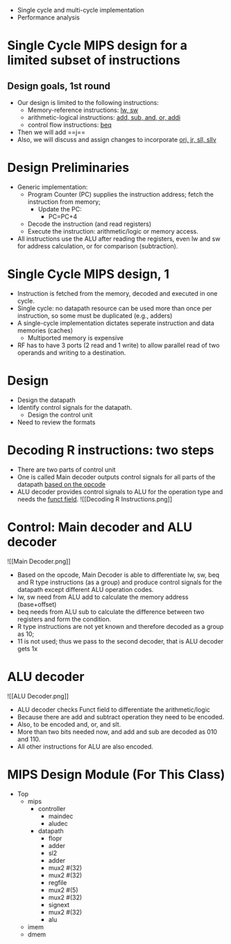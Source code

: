 - Single cycle and multi-cycle implementation
- Performance analysis

# Single Cycle MIPS design for a limited subset of instructions

## Design goals, 1st round
- Our design is limited to the following instructions:
	- Memory-reference instructions: <u>lw, sw</u>
	- arithmetic-logical instructions: <u>add, sub, and, or, addi</u>
	- control flow instructions: <u>beq</u>
- Then we will add ==j==
- Also, we will discuss and assign changes to incorporate <u>ori, jr, sll, sllv</u>
# Design Preliminaries
- Generic implementation:
	- Program Counter (PC) supplies the instruction address; fetch the instruction from memory;
		- Update the PC:
			- PC=PC+4
	- Decode the instruction (and read registers)
	- Execute the instruction: arithmetic/logic or memory access.
- All instructions use the ALU after reading the registers, even lw and sw for address calculation, or for comparison (subtraction).
# Single Cycle MIPS design, 1
- Instruction is fetched from the memory, decoded and executed in one cycle.
- Single cycle: no datapath resource can be used more than once per instruction, so some must be duplicated (e.g., adders)
- A single-cycle implementation dictates seperate instruction and data memories (caches)
	- Multiported memory is expensive
- RF has to have 3 ports (2 read and 1 write) to allow parallel read of two operands and writing to a destination.
# Design
- Design the datapath
- Identify control signals for the datapath.
	- Design the control unit
- Need to review the formats
# Decoding R instructions: two steps
- There are two parts of control unit
- One is called Main decoder outputs control signals for all parts of the datapath <u>based on the opcode</u>
- ALU decoder provides control signals to ALU for the operation type and needs the <u>funct field</u>.
![[Decoding R Instructions.png]]
# Control: Main decoder and ALU decoder
![[Main Decoder.png]]
- Based on the opcode, Main Decoder is able to differentiate lw, sw, beq and R type instructions (as a group) and produce control signals for the datapath except different ALU operation codes.
- lw, sw need from ALU add to calculate the memory address (base+offset)
- beq needs from ALU sub to calculate the difference between two registers and form the condition.
- R type instructions are not yet known and therefore decoded as a group as 10;
- 11 is not used; thus we pass to the second decoder, that is ALU decoder gets 1x
# ALU decoder
![[ALU Decoder.png]]
- ALU decoder checks Funct field to differentiate the arithmetic/logic
- Because there are add and subtract operation they need to be encoded.
- Also, to be encoded and, or, and slt.
- More than two bits needed now, and add and sub are decoded as 010 and 110.
- All other instructions for ALU are also encoded.
# MIPS Design Module (For This Class)
- Top
	- mips
		- controller
			- maindec
			- aludec
		- datapath
			- flopr
			- adder
			- sl2
			- adder
			- mux2 \#(32)
			- mux2 \#(32)
			- regfile
			- mux2 \#(5)
			- mux2 \#(32)
			- signext
			- mux2 \#(32)
			- alu
	- imem
	- dmem